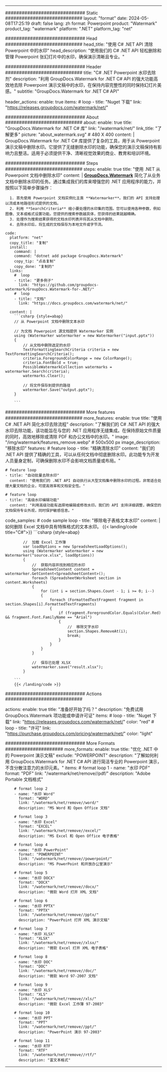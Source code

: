 
---
############################# Static ############################
layout: "format"
date:  2024-05-08T17:25:19
draft: false
lang: zh
format: Powerpoint
product: "Watermark"
product_tag: "watermark"
platform: ".NET"
platform_tag: "net"

############################# Head ############################
head_title: "使用 C# .NET API 清除 Powerpoint 中的水印"
head_description: "使用我们的 C# .NET API 轻松删除和管理 Powerpoint 张幻灯片中的水印，确保演示清晰且专业。"

############################# Header ############################
title: "C# .NET Powerpoint 水印去除剂" 
description: "利用 GroupDocs.Watermark for .NET C# API 的强大功能高效地去除 Powerpoint 演示文稿中的水印，在保持内容完整性的同时保持幻灯片美感。"
subtitle: "GroupDocs.Watermark for .NET C# API" 

header_actions:
  enable: true
  items:
    #  loop
    - title: "Nuget 下载"
      link: "https://releases.groupdocs.com/watermark/net/"
      
############################# About ############################
about:
    enable: true
    title: "GroupDocs.Watermark for .NET C# 库"
    link: "/watermark/net/"
    link_title: "了解更多"
    picture: "about_watermark.svg" # 480 X 400
    content: |
       GroupDocs.Watermark for .NET C# 库提供了复杂的工具，用于从 Powerpoint 演示文稿中删除水印。它提供了无缝删除水印的功能，确保您的演示文稿保持有影响力且整洁。适用于必须提供干净、清晰视觉效果的商业、教育和培训环境。

############################# Steps ############################
steps:
    enable: true
    title: "使用 .NET 从 Powerpoint 文档中删除水印"
    content: |
      **[GroupDocs.Watermark](https://products.groupdocs.com/watermark/net/)** 简化了从业务文档中删除水印的任务。通过集成我们的库来增强您的 .NET 应用程序的能力，并按照以下简单步骤操作：
      
      1. 首先使用 Powerpoint 文档实例化主类 **Watermarker**。我们的 API 支持处理以流或本地路径形式提供的文档。
      2. 利用 **SearchCriteria** 缩小要处理的水印集的范围。您可以使用各种参数，例如图像、文本或格式设置功能。您提供的搜索参数越具体，您获得的结果就越精确。
      3. 处理作为搜索结果获得的文档水印列表并将其从文档中删除。
      4. 去除水印后，将生成的文档保存为本地文件或字节流。
   
    code:
      platform: "net"
      copy_title: "复制"
      install:
        command: |
        command: "dotnet add package GroupDocs.Watermark"
        copy_tip: "点击复制"
        copy_done: "复制的"
      links:
        #  loop
        - title: "更多例子"
          link: "https://github.com/groupdocs-watermark/GroupDocs.Watermark-for-.NET/"
        #  loop
        - title: "文档"
          link: "https://docs.groupdocs.com/watermark/net/"
          
      content: |
        ```csharp {style=abap}
        // 从 Powerpoint 文档中删除文本水印

        // 为文档 Powerpoint 源文档提供 Watermarker 实例
        using (Watermarker watermarker = new Watermarker("input.pptx"))
        {
            // 从文档中删除选定的水印
            TextFormattingSearchCriteria criteria = new TextFormattingSearchCriteria();
            criteria.ForegroundColorRange = new ColorRange();
            criteria.FontBold = true;
            PossibleWatermarkCollection watermarks = watermarker.Search(criteria);
            watermarks.Clear();

            // 将文件保存到提供的路径
            watermarker.Save("output.pptx");
        }
        
        ```            

############################# More features ############################
more_features:
  enable: true
  title: "使用 C# .NET API 简化水印去除流程"
  description: "了解我们的 C# .NET API 的强大水印去除功能，该功能旨在与您的 .NET 应用程序无缝集成。在保持原始文件质量的同时，高效地移除或清除 PDF 和办公文档中的水印。"
  image: "/img/watermark/features_remove.webp" # 500x500 px
  image_description: "移除水印"
  features:
    # feature loop
    - title: "精确清除水印"
      content: "我们的 .NET API 提供了精确的工具，可以从任何文档中彻底删除水印。此功能专为开发人员量身定制，可确保删除水印不会影响文档质量或布局。"

    # feature loop
    - title: "自动批量去除水印"
      content: "使用我们的 .NET API 自动执行从大型文档集中删除水印的过程。非常适合处理大量文档的企业，可提高效率和文档安全性。"

    # feature loop
    - title: "高级水印编辑功能"
      content: "利用高级功能有选择地编辑或修改水印。我们的 API 支持详细调整，确保您的文档保持专业外观，同时保护敏感信息。"
      
  code_samples:
    # code sample loop
    - title: "移除电子表格文本水印"
      content: |
        如何删除 Excel 文档中具有特殊格式的文本水印。
        {{< landing/code title="C#">}}
        ```csharp {style=abap}
        
            //  加载 Excel 工作簿
            var loadOptions = new SpreadsheetLoadOptions();
            using (Watermarker watermarker = new Watermarker("source.xlsx", loadOptions))
            {
                //  获取内容并找到相应的水印
                SpreadsheetContent content = watermarker.GetContent<SpreadsheetContent>();
                foreach (SpreadsheetWorksheet section in content.Worksheets)
                {
                    for (int i = section.Shapes.Count - 1; i >= 0; i--)
                    {
                        foreach (FormattedTextFragment fragment in section.Shapes[i].FormattedTextFragments)
                        {
                            if (fragment.ForegroundColor.Equals(Color.Red) && fragment.Font.FamilyName == "Arial")
                            {
                                //  移除文字水印
                                section.Shapes.RemoveAt(i);
                                break;
                            }
                        }
                    }
                }

                //  保存已处理 XLSX
                watermarker.save("result.xlsx");
            }

        ```
        {{< /landing/code >}}


############################# Actions ############################

actions:
  enable: true
  title: "准备好开始了吗？"
  description: "免费试用 GroupDocs.Watermark 项功能或申请许可证"
  items:
    #  loop
    - title: "Nuget 下载"
      link: "https://releases.groupdocs.com/watermark/net/"
      color: "red"
        #  loop
    - title: "许可"
      link: "https://purchase.groupdocs.com/pricing/watermark/net/"
      color: "light"


############################# More Formats #####################
more_formats:
    enable: true
    title: "优化 .NET 中的 Powerpoint 演示文稿"
    exclude: "POWERPOINT"
    description: "了解如何利用 GroupDocs.Watermark for .NET C# API 进行简洁专业的 Powerpoint 演示，不含分散注意力的水印元素。"
    items: 
        # format loop 1
        - name: "水印 PDF"
          format: "PDF"
          link: "/watermark/net/remove//pdf/"
          description: "Adobe Portable 文档格式"

        # format loop 2
        - name: "水印 Word"
          format: "WORD"
          link: "/watermark/net/remove//word/"
          description: "MS Word 和 Open Office 文档"
          
        # format loop 3
        - name: "水印 Excel"
          format: "EXCEL"
          link: "/watermark/net/remove//excel/"
          description: "MS Excel 和 Open Office 电子表格"

        # format loop 4
        - name: "水印 PowerPoint"
          format: "POWERPOINT"
          link: "/watermark/net/remove//powerpoint/"
          description: "MS PowerPoint 和开放办公室演示"

        # format loop 5
        - name: "水印 DOCX"
          format: "DOCX"
          link: "/watermark/net/remove//docx/"
          description: "微软 Word 打开 XML 文档"
          
        # format loop 6
        - name: "水印 PPTX"
          format: "PPTX"
          link: "/watermark/net/remove//pptx/"
          description: "PowerPoint 打开 XML 演示文稿"
          
        # format loop 7
        - name: "水印 XLSX"
          format: "XLSX"
          link: "/watermark/net/remove//xlsx/"
          description: "微软 Excel 打开 XML 电子表格"

        # format loop 8
        - name: "水印 DOC"
          format: "DOC"
          link: "/watermark/net/remove//doc/"
          description: "微软 Word 97-2007 文档"

        # format loop 9
        - name: "水印 XLS"
          format: "XLS"
          link: "/watermark/net/remove//xls/"
          description: "微软 Excel 工作簿 97-2003"

        # format loop 10
        - name: "水印 PPT"
          format: "PPT"
          link: "/watermark/net/remove//ppt/"
          description: "PowerPoint 演示 97-2003"

        # format loop 11
        - name: "水印 RTF"
          format: "RTF"
          link: "/watermark/net/remove//rtf/"
          description: "富文本格式"

---